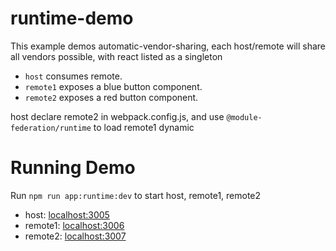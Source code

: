 # runtime-demo

This example demos automatic-vendor-sharing, each host/remote will share all vendors possible, with react listed as a singleton

- `host` consumes remote.
- `remote1` exposes a blue button component.
- `remote2` exposes a red button component.

host declare remote2 in webpack.config.js, and use `@module-federation/runtime` to load remote1 dynamic

# Running Demo

Run `npm run app:runtime:dev` to start host, remote1, remote2


- host: [localhost:3005](http://localhost:3005/)
- remote1: [localhost:3006](http://localhost:3006/)
- remote2: [localhost:3007](http://localhost:3007/)
